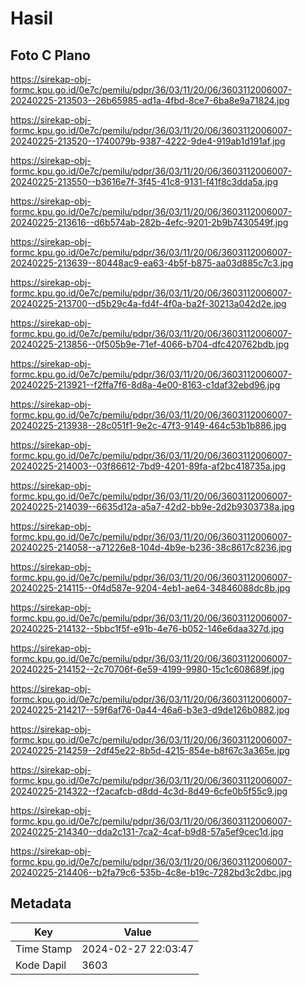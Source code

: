 # Hasil

## Foto C Plano

https://sirekap-obj-formc.kpu.go.id/0e7c/pemilu/pdpr/36/03/11/20/06/3603112006007-20240225-213503--26b65985-ad1a-4fbd-8ce7-6ba8e9a71824.jpg

https://sirekap-obj-formc.kpu.go.id/0e7c/pemilu/pdpr/36/03/11/20/06/3603112006007-20240225-213520--1740079b-9387-4222-9de4-919ab1d191af.jpg

https://sirekap-obj-formc.kpu.go.id/0e7c/pemilu/pdpr/36/03/11/20/06/3603112006007-20240225-213550--b3616e7f-3f45-41c8-9131-f41f8c3dda5a.jpg

https://sirekap-obj-formc.kpu.go.id/0e7c/pemilu/pdpr/36/03/11/20/06/3603112006007-20240225-213616--d6b574ab-282b-4efc-9201-2b9b7430549f.jpg

https://sirekap-obj-formc.kpu.go.id/0e7c/pemilu/pdpr/36/03/11/20/06/3603112006007-20240225-213639--80448ac9-ea63-4b5f-b875-aa03d885c7c3.jpg

https://sirekap-obj-formc.kpu.go.id/0e7c/pemilu/pdpr/36/03/11/20/06/3603112006007-20240225-213700--d5b29c4a-fd4f-4f0a-ba2f-30213a042d2e.jpg

https://sirekap-obj-formc.kpu.go.id/0e7c/pemilu/pdpr/36/03/11/20/06/3603112006007-20240225-213856--0f505b9e-71ef-4066-b704-dfc420762bdb.jpg

https://sirekap-obj-formc.kpu.go.id/0e7c/pemilu/pdpr/36/03/11/20/06/3603112006007-20240225-213921--f2ffa7f6-8d8a-4e00-8163-c1daf32ebd96.jpg

https://sirekap-obj-formc.kpu.go.id/0e7c/pemilu/pdpr/36/03/11/20/06/3603112006007-20240225-213938--28c051f1-9e2c-47f3-9149-464c53b1b886.jpg

https://sirekap-obj-formc.kpu.go.id/0e7c/pemilu/pdpr/36/03/11/20/06/3603112006007-20240225-214003--03f86612-7bd9-4201-89fa-af2bc418735a.jpg

https://sirekap-obj-formc.kpu.go.id/0e7c/pemilu/pdpr/36/03/11/20/06/3603112006007-20240225-214039--6635d12a-a5a7-42d2-bb9e-2d2b9303738a.jpg

https://sirekap-obj-formc.kpu.go.id/0e7c/pemilu/pdpr/36/03/11/20/06/3603112006007-20240225-214058--a71226e8-104d-4b9e-b236-38c8617c8236.jpg

https://sirekap-obj-formc.kpu.go.id/0e7c/pemilu/pdpr/36/03/11/20/06/3603112006007-20240225-214115--0f4d587e-9204-4eb1-ae64-34846088dc8b.jpg

https://sirekap-obj-formc.kpu.go.id/0e7c/pemilu/pdpr/36/03/11/20/06/3603112006007-20240225-214132--5bbc1f5f-e91b-4e76-b052-146e6daa327d.jpg

https://sirekap-obj-formc.kpu.go.id/0e7c/pemilu/pdpr/36/03/11/20/06/3603112006007-20240225-214152--2c70706f-6e59-4199-9980-15c1c608689f.jpg

https://sirekap-obj-formc.kpu.go.id/0e7c/pemilu/pdpr/36/03/11/20/06/3603112006007-20240225-214217--59f6af76-0a44-46a6-b3e3-d9de126b0882.jpg

https://sirekap-obj-formc.kpu.go.id/0e7c/pemilu/pdpr/36/03/11/20/06/3603112006007-20240225-214259--2df45e22-8b5d-4215-854e-b8f67c3a365e.jpg

https://sirekap-obj-formc.kpu.go.id/0e7c/pemilu/pdpr/36/03/11/20/06/3603112006007-20240225-214322--f2acafcb-d8dd-4c3d-8d49-6cfe0b5f55c9.jpg

https://sirekap-obj-formc.kpu.go.id/0e7c/pemilu/pdpr/36/03/11/20/06/3603112006007-20240225-214340--dda2c131-7ca2-4caf-b9d8-57a5ef9cec1d.jpg

https://sirekap-obj-formc.kpu.go.id/0e7c/pemilu/pdpr/36/03/11/20/06/3603112006007-20240225-214406--b2fa79c6-535b-4c8e-b19c-7282bd3c2dbc.jpg


## Metadata

| Key        | Value               |
| ---------- | ------------------- |
| Time Stamp | 2024-02-27 22:03:47 |
| Kode Dapil | 3603                |



